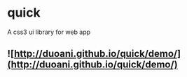 # quick
A css3 ui library for web app

## ![http://duoani.github.io/quick/demo/](http://duoani.github.io/quick/demo/)
